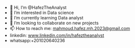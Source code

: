 - 👋 Hi, I’m @HafezTheAnalyst
- 👀 I’m interested in Data science
- 🌱 I’m currently learning Data analyst
- 💞️ I’m looking to collaborate on new projects
- 📫 How to reach me: mahmoud.hafez.mh.2023@gmail.com
- linkedin: www.linkedin.com/in/hafeztheanalyst
- whatsapp:+201020640236

<!---
HafezTheAnalyst/HafezTheAnalyst is a ✨ special ✨ repository because its `README.md` (this file) appears on your GitHub profile.
You can click the Preview link to take a look at your changes.
--->
